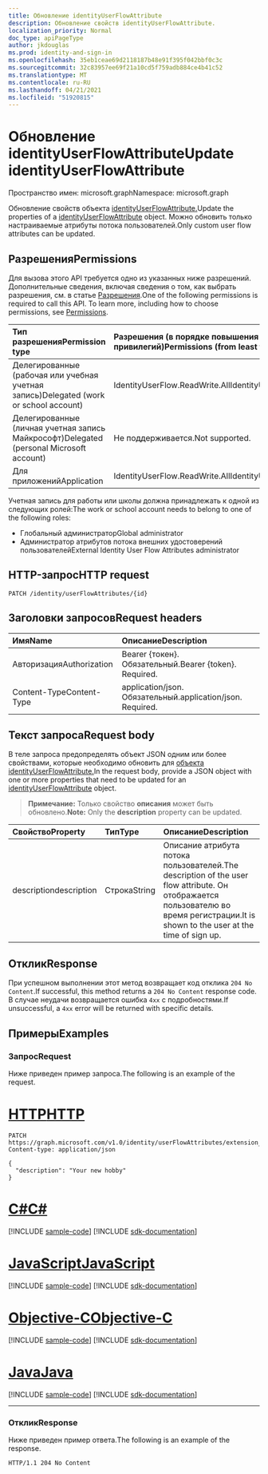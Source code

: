 ```yaml
---
title: Обновление identityUserFlowAttribute
description: Обновление свойств identityUserFlowAttribute.
localization_priority: Normal
doc_type: apiPageType
author: jkdouglas
ms.prod: identity-and-sign-in
ms.openlocfilehash: 35eb1ceae69d2118187b48e91f395f042bbf0c3c
ms.sourcegitcommit: 32c83957ee69f21a10cd5f759adb884ce4b41c52
ms.translationtype: MT
ms.contentlocale: ru-RU
ms.lasthandoff: 04/21/2021
ms.locfileid: "51920815"
---
```

# <a name="update-identityuserflowattribute"></a><span data-ttu-id="cca02-103">Обновление identityUserFlowAttribute</span><span class="sxs-lookup"><span data-stu-id="cca02-103">Update identityUserFlowAttribute</span></span>

<span data-ttu-id="cca02-104">Пространство имен: microsoft.graph</span><span class="sxs-lookup"><span data-stu-id="cca02-104">Namespace: microsoft.graph</span></span>

<span data-ttu-id="cca02-105">Обновление свойств объекта [identityUserFlowAttribute.](../resources/identityuserflowattribute.md)</span><span class="sxs-lookup"><span data-stu-id="cca02-105">Update the properties of a [identityUserFlowAttribute](../resources/identityuserflowattribute.md) object.</span></span> <span data-ttu-id="cca02-106">Можно обновить только настраиваемые атрибуты потока пользователей.</span><span class="sxs-lookup"><span data-stu-id="cca02-106">Only custom user flow attributes can be updated.</span></span>

## <a name="permissions"></a><span data-ttu-id="cca02-107">Разрешения</span><span class="sxs-lookup"><span data-stu-id="cca02-107">Permissions</span></span>

<span data-ttu-id="cca02-p102">Для вызова этого API требуется одно из указанных ниже разрешений. Дополнительные сведения, включая сведения о том, как выбрать разрешения, см. в статье [Разрешения](/graph/permissions-reference).</span><span class="sxs-lookup"><span data-stu-id="cca02-p102">One of the following permissions is required to call this API. To learn more, including how to choose permissions, see [Permissions](/graph/permissions-reference).</span></span>

|<span data-ttu-id="cca02-110">Тип разрешения</span><span class="sxs-lookup"><span data-stu-id="cca02-110">Permission type</span></span>      | <span data-ttu-id="cca02-111">Разрешения (в порядке повышения привилегий)</span><span class="sxs-lookup"><span data-stu-id="cca02-111">Permissions (from least to most privileged)</span></span>              |
|:--------------------|:---------------------------------------------------------|
|<span data-ttu-id="cca02-112">Делегированные (рабочая или учебная учетная запись)</span><span class="sxs-lookup"><span data-stu-id="cca02-112">Delegated (work or school account)</span></span>|<span data-ttu-id="cca02-113">IdentityUserFlow.ReadWrite.All</span><span class="sxs-lookup"><span data-stu-id="cca02-113">IdentityUserFlow.ReadWrite.All</span></span>|
|<span data-ttu-id="cca02-114">Делегированные (личная учетная запись Майкрософт)</span><span class="sxs-lookup"><span data-stu-id="cca02-114">Delegated (personal Microsoft account)</span></span>| <span data-ttu-id="cca02-115">Не поддерживается.</span><span class="sxs-lookup"><span data-stu-id="cca02-115">Not supported.</span></span>|
|<span data-ttu-id="cca02-116">Для приложений</span><span class="sxs-lookup"><span data-stu-id="cca02-116">Application</span></span>| <span data-ttu-id="cca02-117">IdentityUserFlow.ReadWrite.All</span><span class="sxs-lookup"><span data-stu-id="cca02-117">IdentityUserFlow.ReadWrite.All</span></span>|

<span data-ttu-id="cca02-118">Учетная запись для работы или школы должна принадлежать к одной из следующих ролей:</span><span class="sxs-lookup"><span data-stu-id="cca02-118">The work or school account needs to belong to one of the following roles:</span></span>

* <span data-ttu-id="cca02-119">Глобальный администратор</span><span class="sxs-lookup"><span data-stu-id="cca02-119">Global administrator</span></span>
* <span data-ttu-id="cca02-120">Администратор атрибутов потока внешних удостоверений пользователей</span><span class="sxs-lookup"><span data-stu-id="cca02-120">External Identity User Flow Attributes administrator</span></span>

## <a name="http-request"></a><span data-ttu-id="cca02-121">HTTP-запрос</span><span class="sxs-lookup"><span data-stu-id="cca02-121">HTTP request</span></span>

<!-- { "blockType": "ignored" } -->

```http
PATCH /identity/userFlowAttributes/{id}
```

## <a name="request-headers"></a><span data-ttu-id="cca02-122">Заголовки запросов</span><span class="sxs-lookup"><span data-stu-id="cca02-122">Request headers</span></span>

|<span data-ttu-id="cca02-123">Имя</span><span class="sxs-lookup"><span data-stu-id="cca02-123">Name</span></span>|<span data-ttu-id="cca02-124">Описание</span><span class="sxs-lookup"><span data-stu-id="cca02-124">Description</span></span>|
|:---------------|:----------|
|<span data-ttu-id="cca02-125">Авторизация</span><span class="sxs-lookup"><span data-stu-id="cca02-125">Authorization</span></span>|<span data-ttu-id="cca02-p103">Bearer {токен}. Обязательный.</span><span class="sxs-lookup"><span data-stu-id="cca02-p103">Bearer {token}. Required.</span></span>|
|<span data-ttu-id="cca02-128">Content-Type</span><span class="sxs-lookup"><span data-stu-id="cca02-128">Content-Type</span></span>|<span data-ttu-id="cca02-p104">application/json. Обязательный.</span><span class="sxs-lookup"><span data-stu-id="cca02-p104">application/json. Required.</span></span>|

## <a name="request-body"></a><span data-ttu-id="cca02-131">Текст запроса</span><span class="sxs-lookup"><span data-stu-id="cca02-131">Request body</span></span>

<span data-ttu-id="cca02-132">В теле запроса предопределять объект JSON одним или более свойствами, которые необходимо обновить для [объекта identityUserFlowAttribute.](../resources/identityuserflowattribute.md)</span><span class="sxs-lookup"><span data-stu-id="cca02-132">In the request body, provide a JSON object with one or more properties that need to be updated for an [identityUserFlowAttribute](../resources/identityuserflowattribute.md) object.</span></span>

><span data-ttu-id="cca02-133">**Примечание:** Только свойство **описания** может быть обновлено.</span><span class="sxs-lookup"><span data-stu-id="cca02-133">**Note:** Only the **description** property can be updated.</span></span>

|<span data-ttu-id="cca02-134">Свойство</span><span class="sxs-lookup"><span data-stu-id="cca02-134">Property</span></span>|<span data-ttu-id="cca02-135">Тип</span><span class="sxs-lookup"><span data-stu-id="cca02-135">Type</span></span>|<span data-ttu-id="cca02-136">Описание</span><span class="sxs-lookup"><span data-stu-id="cca02-136">Description</span></span>|
|:---------------|:--------|:----------|
|<span data-ttu-id="cca02-137">description</span><span class="sxs-lookup"><span data-stu-id="cca02-137">description</span></span>|<span data-ttu-id="cca02-138">Строка</span><span class="sxs-lookup"><span data-stu-id="cca02-138">String</span></span>|<span data-ttu-id="cca02-139">Описание атрибута потока пользователей.</span><span class="sxs-lookup"><span data-stu-id="cca02-139">The description of the user flow attribute.</span></span> <span data-ttu-id="cca02-140">Он отображается пользователю во время регистрации.</span><span class="sxs-lookup"><span data-stu-id="cca02-140">It is shown to the user at the time of sign up.</span></span>|

## <a name="response"></a><span data-ttu-id="cca02-141">Отклик</span><span class="sxs-lookup"><span data-stu-id="cca02-141">Response</span></span>

<span data-ttu-id="cca02-142">При успешном выполнении этот метод возвращает код отклика `204 No Content`.</span><span class="sxs-lookup"><span data-stu-id="cca02-142">If successful, this method returns a `204 No Content` response code.</span></span> <span data-ttu-id="cca02-143">В случае неудачи возвращается ошибка `4xx` с подробностями.</span><span class="sxs-lookup"><span data-stu-id="cca02-143">If unsuccessful, a `4xx` error will be returned with specific details.</span></span>

## <a name="examples"></a><span data-ttu-id="cca02-144">Примеры</span><span class="sxs-lookup"><span data-stu-id="cca02-144">Examples</span></span>

### <a name="request"></a><span data-ttu-id="cca02-145">Запрос</span><span class="sxs-lookup"><span data-stu-id="cca02-145">Request</span></span>

<span data-ttu-id="cca02-146">Ниже приведен пример запроса.</span><span class="sxs-lookup"><span data-stu-id="cca02-146">The following is an example of the request.</span></span>


# <a name="http"></a>[<span data-ttu-id="cca02-147">HTTP</span><span class="sxs-lookup"><span data-stu-id="cca02-147">HTTP</span></span>](#tab/http)
<!-- {
  "blockType": "request",
  "name": "update_userFlowAttributes"
}
-->

``` http
PATCH https://graph.microsoft.com/v1.0/identity/userFlowAttributes/extension_d09380e2b4c642b9a203fb816a04a7ad_Hobby
Content-type: application/json

{
  "description": "Your new hobby"
}
```
# <a name="c"></a>[<span data-ttu-id="cca02-148">C#</span><span class="sxs-lookup"><span data-stu-id="cca02-148">C#</span></span>](#tab/csharp)
[!INCLUDE [sample-code](../includes/snippets/csharp/update-userflowattributes-csharp-snippets.md)]
[!INCLUDE [sdk-documentation](../includes/snippets/snippets-sdk-documentation-link.md)]

# <a name="javascript"></a>[<span data-ttu-id="cca02-149">JavaScript</span><span class="sxs-lookup"><span data-stu-id="cca02-149">JavaScript</span></span>](#tab/javascript)
[!INCLUDE [sample-code](../includes/snippets/javascript/update-userflowattributes-javascript-snippets.md)]
[!INCLUDE [sdk-documentation](../includes/snippets/snippets-sdk-documentation-link.md)]

# <a name="objective-c"></a>[<span data-ttu-id="cca02-150">Objective-C</span><span class="sxs-lookup"><span data-stu-id="cca02-150">Objective-C</span></span>](#tab/objc)
[!INCLUDE [sample-code](../includes/snippets/objc/update-userflowattributes-objc-snippets.md)]
[!INCLUDE [sdk-documentation](../includes/snippets/snippets-sdk-documentation-link.md)]

# <a name="java"></a>[<span data-ttu-id="cca02-151">Java</span><span class="sxs-lookup"><span data-stu-id="cca02-151">Java</span></span>](#tab/java)
[!INCLUDE [sample-code](../includes/snippets/java/update-userflowattributes-java-snippets.md)]
[!INCLUDE [sdk-documentation](../includes/snippets/snippets-sdk-documentation-link.md)]

---


### <a name="response"></a><span data-ttu-id="cca02-152">Отклик</span><span class="sxs-lookup"><span data-stu-id="cca02-152">Response</span></span>

<span data-ttu-id="cca02-153">Ниже приведен пример ответа.</span><span class="sxs-lookup"><span data-stu-id="cca02-153">The following is an example of the response.</span></span>

<!-- {
  "blockType": "response",
  "truncated": true
} -->

```http
HTTP/1.1 204 No Content
```
